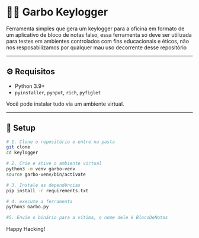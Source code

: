 # 🕵️‍♂️ Garbo Keylogger

Ferramenta simples que gera um keylogger para a oficina em formato de um aplicativo de bloco de notas falso, essa ferramenta só deve ser utilizada para testes em ambientes controlados com fins educacionais e éticos, não nos resposabilizamos por qualquer mau uso decorrente desse repositório

---

## ⚙️ Requisitos

- Python 3.9+
- `pyinstaller`, `pynput`, `rich`, `pyfiglet`

Você pode instalar tudo via um ambiente virtual.

---

## 🐍 Setup

```bash
# 1. Clone o repositório e entre na pasta
git clone 
cd keylogger

# 2. Crie e ative o ambiente virtual
python3 -m venv garbo-venv
source garbo-venv/bin/activate

# 3. Instale as dependências
pip install -r requirements.txt

# 4. execute a ferramenta
python3 Garbo.py

#5. Envie o binário para a vítima, o nome dele é BlocoDeNotas
```
Happy Hacking!

